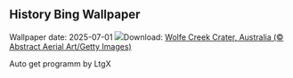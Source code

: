 ## History Bing Wallpaper
Wallpaper date: 2025-07-01
![](https://www.bing.com/th?id=OHR.WolfeCrater_EN-CA2112068700_UHD.jpg&w=1000)Download: [Wolfe Creek Crater, Australia (© Abstract Aerial Art/Getty Images)](https://www.bing.com/th?id=OHR.WolfeCrater_EN-CA2112068700_UHD.jpg)

Auto get programm by LtgX
